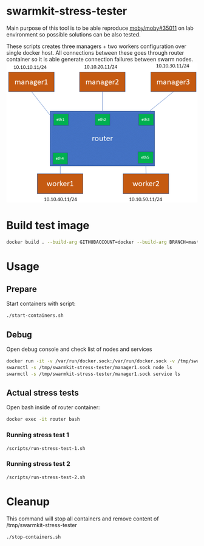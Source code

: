 # swarmkit-stress-tester
Main purpose of this tool is to be able reproduce [moby/moby#35011](https://github.com/moby/moby/issues/35011) on lab environment so possible solutions can be also tested.

These scripts creates three managers + two workers configuration over single docker host.
All connections between these goes through router container so it is able generate connection failures between swarm nodes.
![](architecture.png)

# Build test image
```bash
docker build . --build-arg GITHUBACCOUNT=docker --build-arg BRANCH=master -t swarmkit-stress-tester
```

# Usage
## Prepare
Start containers with script:
```bash
./start-containers.sh
```

## Debug
Open debug console and check list of nodes and services
```bash
docker run -it -v /var/run/docker.sock:/var/run/docker.sock -v /tmp/swarmkit-stress-tester:/tmp/swarmkit-stress-tester --rm --name debug swarmkit-stress-tester bash
swarmctl -s /tmp/swarmkit-stress-tester/manager1.sock node ls
swarmctl -s /tmp/swarmkit-stress-tester/manager1.sock service ls
```

## Actual stress tests
Open bash inside of router container:
```bash
docker exec -it router bash
```

### Running stress test 1
```bash
/scripts/run-stress-test-1.sh
```

### Running stress test 2
```bash
/scripts/run-stress-test-2.sh
```


# Cleanup
This command will stop all containers and remove content of /tmp/swarmkit-stress-tester
```bash
./stop-containers.sh
```
